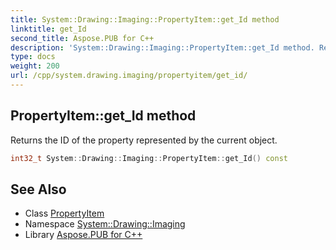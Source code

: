 ```yaml
---
title: System::Drawing::Imaging::PropertyItem::get_Id method
linktitle: get_Id
second_title: Aspose.PUB for C++
description: 'System::Drawing::Imaging::PropertyItem::get_Id method. Returns the ID of the property represented by the current object in C++.'
type: docs
weight: 200
url: /cpp/system.drawing.imaging/propertyitem/get_id/
---
```

## PropertyItem::get_Id method


Returns the ID of the property represented by the current object.

```cpp
int32_t System::Drawing::Imaging::PropertyItem::get_Id() const
```

## See Also

* Class [PropertyItem](../)
* Namespace [System::Drawing::Imaging](../../)
* Library [Aspose.PUB for C++](../../../)
